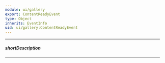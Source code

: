 ```yaml
---
module: ui/gallery
export: ContentReadyEvent
type: Object
inherits: EventInfo
uid: ui/gallery:ContentReadyEvent
---
```

---
##### shortDescription
<!-- Description goes here -->

---
<!-- Description goes here -->